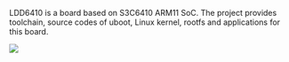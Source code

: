 LDD6410 is a board based on S3C6410 ARM11 SoC. The project provides toolchain, source codes of uboot, Linux kernel, rootfs and applications for this board.
<p><img src='http://www.linuxdriver.cn/ldd6410.gif' align='middle' /> </p>